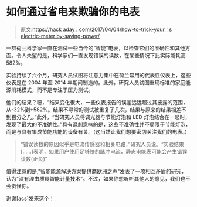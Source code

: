 # 如何通过省电来欺骗你的电表

> 原文:[https://hack aday . com/2017/04/04/how-to-trick-your ' s electric-meter by-saving-power/](https://hackaday.com/2017/04/04/how-to-trick-your-electrical-meter-by-saving-power/)

一群荷兰科学家一直在测试一些当今的“智能”电表，以检查它们的准确性和其他方面。令人失望的是，科学家们一直发现错误的读数，在某些情况下比实际能耗高 582%。

实验持续了六个月，研究人员试图将注意力集中在荷兰常用的代表性仪表上，这些仪表是在 2004 年至 2014 年期间制造的。此外，研究人员试图重现标准的家庭能源消耗模式，而不是专注于压力测试。

他们的结果？嗯，“结果变化很大，一些仪表报告的误差远远超过其披露的范围，从-32%到+582%。结果不寻常的测试被重复了几次，结果与原来的结果相差不到百分之几。”此外，“当研究人员将调光器与节能灯泡和 LED 灯泡结合在一起时，发现了最大的不准确性。”具有讽刺意味的是，这些不准确性并不局限于节能灯泡，而是与具有集成节能功能的设备有关。(这当然让我们想要密切关注我们的电表。)

> “错误读数的原因似乎是电流传感器和相关电路，”研究人员说。“实验结果[……]表明，如果用户使用足够快的脉冲电流，静态电能表可能会产生错误读数(正负)”

值得注意的是,"智能能源解决方案提供商欧洲之声"发表了一项相互矛盾的研究，认为"没有理由质疑智能计量技术"。不过，如果你想听听其他人的意见，我们也不会责怪你。

谢谢[acs]发来这个！